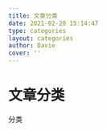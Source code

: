 ```yaml
---
title: 文章分类
date: 2021-02-20 15:14:47
type: categories
layout: categories
author: Davie
cover: ''
---
```


# 文章分类
分类